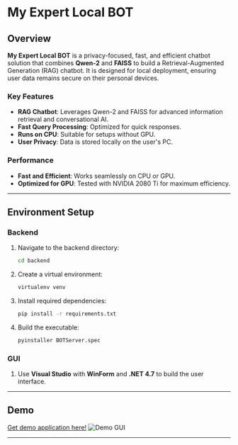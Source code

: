 
# My Expert Local BOT

## Overview

**My Expert Local BOT** is a privacy-focused, fast, and efficient chatbot solution that combines **Qwen-2** and **FAISS** to build a Retrieval-Augmented Generation (RAG) chatbot. It is designed for local deployment, ensuring user data remains secure on their personal devices.

### Key Features
- **RAG Chatbot**: Leverages Qwen-2 and FAISS for advanced information retrieval and conversational AI.
- **Fast Query Processing**: Optimized for quick responses.
- **Runs on CPU**: Suitable for setups without GPU.
- **User Privacy**: Data is stored locally on the user's PC.

### Performance
- **Fast and Efficient**: Works seamlessly on CPU or GPU.
- **Optimized for GPU**: Tested with NVIDIA 2080 Ti for maximum efficiency.

---

## Environment Setup

### Backend
1. Navigate to the backend directory:
   ```bash
   cd backend
   ```
2. Create a virtual environment:
   ```bash
   virtualenv venv
   ```
3. Install required dependencies:
   ```bash
   pip install -r requirements.txt
   ```
4. Build the executable:
   ```bash
   pyinstaller BOTServer.spec
   ```

### GUI
1. Use **Visual Studio** with **WinForm** and **.NET 4.7** to build the user interface.

---

## Demo
[Get demo application here!](https://drive.google.com/file/d/1luetX_6J1nObZT9NF6A3e07zVEturqV5/view?usp=sharing)
![Demo GUI](/demo/demoapp.gif)

---

